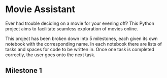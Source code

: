 # Movie Assistant

Ever had trouble deciding on a movie for your evening off? This Python project aims to facilitate seamless exploration of movies online.

This project has been broken down into 5 milestones, each given its own notebook with the corresponding name. In each notebook there are lists of tasks and spaces for code to be written in. Once one task is completed correctly, the user goes onto the next task.

## Milestone 1
